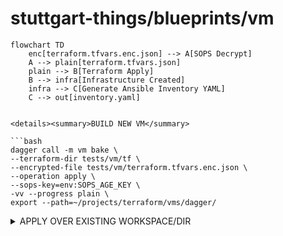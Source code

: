 # stuttgart-things/blueprints/vm

```mermaid
flowchart TD
    enc[terraform.tfvars.enc.json] --> A[SOPS Decrypt]
    A --> plain[terraform.tfvars.json]
    plain --> B[Terraform Apply]
    B --> infra[Infrastructure Created]
    infra --> C[Generate Ansible Inventory YAML]
    C --> out[inventory.yaml]


<details><summary>BUILD NEW VM</summary>

```bash
dagger call -m vm bake \
--terraform-dir tests/vm/tf \
--encrypted-file tests/vm/terraform.tfvars.enc.json \
--operation apply \
--sops-key=env:SOPS_AGE_KEY \
-vv --progress plain \
export --path=~/projects/terraform/vms/dagger/
```

</details>

<details><summary>APPLY OVER EXISTING WORKSPACE/DIR</summary>

```bash
dagger call -m vm bake \
--terraform-dir ~/projects/terraform/vms/sthings-runner/ \
--encrypted-file /home/sthings/projects/stuttgart-things/terraform/secrets/ labda-terraform.tfvars.enc.json \
--operation apply \
--sops-key=env:SOPS_AGE_KEY \
-vv --progress plain \
export --path=~/projects/terraform/vms/sthings-runner/
```

</details>